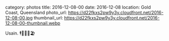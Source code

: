 category: photos 
title: 2016-12-08-00
date: 2016-12-08
location: Gold Coast, Queensland
photo_url: https://d22fkxs2pw9y3y.cloudfront.net/2016-12-08-00.jpg
thumbnail_url: https://d22fkxs2pw9y3y.cloudfront.net/2016-12-08-00-thumbnail.webp

Usain. 🕴⛹🏼‍♀️🏖                  